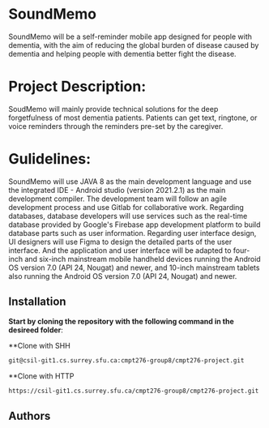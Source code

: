 SoundMemo
=========
SoundMemo will be a self-reminder mobile app designed for people with dementia, with the aim of reducing the global burden of disease caused by dementia and helping people with dementia better fight the disease.

# Project Description:
SoudMemo will mainly provide technical solutions for the deep forgetfulness of most dementia patients. Patients can get text, ringtone, or voice reminders through the reminders pre-set by the caregiver.

# Gulidelines:
SoundMemo will use JAVA 8 as the main development language and use the integrated IDE - Android studio (version 2021.2.1) as the main development compiler. The development team will follow an agile development process and use Gitlab for collaborative work. Regarding databases, database developers will use services such as the real-time database provided by Google's Firebase app development platform to build 
database parts such as user information. Regarding user interface design, UI designers will use Figma to design the detailed parts of the user interface. And the application and user interface will be adapted to four-inch and six-inch mainstream mobile handheld devices running the Android OS version 7.0 (API 24, Nougat) and newer, and 10-inch mainstream tablets also running the Android OS version 7.0 (API 24, Nougat) and newer. 

## Installation

**Start by cloning the repository with the following command in the desireed folder**:

**Clone with SHH
```bash
git@csil-git1.cs.surrey.sfu.ca:cmpt276-group8/cmpt276-project.git
```

**Clone with HTTP
```bash
https://csil-git1.cs.surrey.sfu.ca/cmpt276-group8/cmpt276-project.git
```
## Authors
